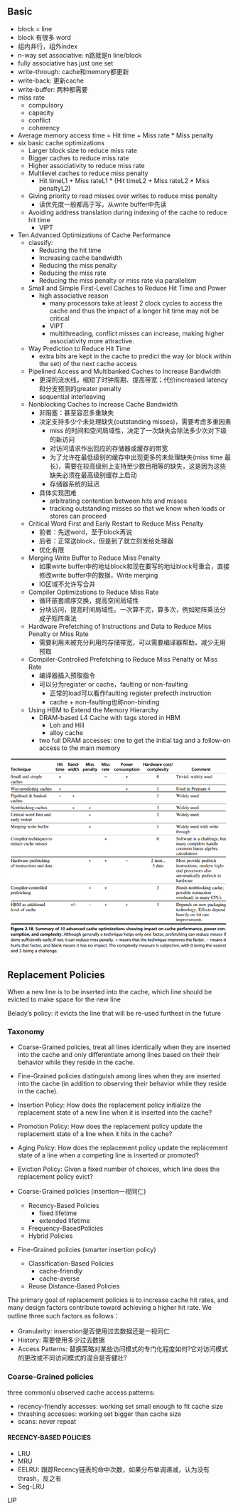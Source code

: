 ## Basic

* block = line
* block 有很多 word
* 组内并行，组外index
* n-way set associative: n路就是n line/block
* fully associative has just one set
* write-through: cache和memory都更新
* write-back: 更新cache
* write-buffer: 两种都需要
* miss rate
    - compulsory
    - capacity
    - conflict
    - coherency
* Average memory access time = Hit time + Miss rate * Miss penalty
* six basic cache optimizations
    - Larger block size to reduce miss rate
    - Bigger caches to reduce miss rate
    - Higher associativity to reduce miss rate
    - Multilevel caches to reduce miss penalty
        + Hit timeL1 + Miss rateL1 * (Hit timeL2 + Miss rateL2 * Miss penaltyL2)
    - Giving priority to read misses over writes to reduce miss penalty
        + 读优先度一般都高于写，从write buffer中先读
    - Avoiding address translation during indexing of the cache to reduce hit time
        + VIPT
* Ten Advanced Optimizations of Cache Performance
    - classify:
        + Reducing the hit time
        + Increasing cache bandwidth
        + Reducing the miss penalty
        + Reducing the miss rate
        + Reducing the miss penalty or miss rate via parallelism
    - Small and Simple First-Level Caches to Reduce Hit Time and Power
        + high associative reason
            * many processors take at least 2 clock cycles to access the cache and thus the impact of a longer hit time may not be critical
            * VIPT
            * multithreading, conflict misses can increase, making higher associativity more attractive.
    - Way Prediction to Reduce Hit Time
        + extra bits are kept in the cache to predict the way (or block within the set) of the next cache access
    - Pipelined Access and Multibanked Caches to Increase Bandwidth
        + 更深的流水线，缩短了时钟周期、提高带宽；代价increased latency 和分支预测的greater penalty
        + sequential interleaving
    - Nonblocking Caches to Increase Cache Bandwidth
        + 非阻塞：甚至容忍多重缺失
        + 决定支持多少个未处理缺失(outstanding misses)，需要考虑多重因素
            * miss 的时间和空间局域性，决定了一次缺失会除法多少次对下级的新访问
            * 对访问请求作出回应的存储器或缓存的带宽
            * 为了允许在最低级别的缓存中出现更多的未处理缺失(miss time 最长)，需要在较高级别上支持至少数目相等的缺失，这是因为这些缺失必须在最高级别缓存上启动
            * 存储器系统的延迟
        + 具体实现困难
            * arbitrating contention between hits and misses
            * tracking outstanding misses so that we know when loads or stores can proceed
    - Critical Word First and Early Restart to Reduce Miss Penalty
        + 前者：先送word，至于block再说
        + 后者：正常送block，但是到了就立刻发给处理器
        + 优化有限
    - Merging Write Buffer to Reduce Miss Penalty
        + 如果wirte buffer中的地址block和现在要写的地址block号重合，直接修改write buffer中的数据，Write merging
        + IO区域不允许写合并
    - Compiler Optimizations to Reduce Miss Rate
        + 循环嵌套顺序交换，提高空间局域性
        + 分块访问，提高时间局域性。一次算不完，算多次，例如矩阵乘法分成子矩阵乘法
    - Hardware Prefetching of Instructions and Data to Reduce Miss Penalty or Miss Rate
        + 需要利用未被充分利用的存储带宽，可以需要编译器帮助，减少无用预取
    - Compiler-Controlled Prefetching to Reduce Miss Penalty or Miss Rate
        + 编译器插入预取指令
        + 可以分为register or cache，faulting or non-faulting
            * 正常的load可以看作faulting register prefecth instruction
            * cache + non-faulting也称non-binding
    - Using HBM to Extend the Memory Hierarchy
        + DRAM-based L4 Cache with tags stored in HBM
            * Loh and Hill
            * alloy cache
        + two full DRAM accesses: one to get the initial tag and a follow-on access to the main memory

![](../assets/cache0.png)

## Replacement Policies

When a new line is to be inserted into the cache, which line should be evicted to make space for the new line

Belady’s policy: it evicts the line that will be re-used furthest in the future

### Taxonomy

* Coarse-Grained policies, treat all lines identically when they are inserted into the cache and only differentiate among lines based on their their behavior while they reside in the cache. 
* Fine-Grained policies distinguish among lines when they are inserted into the cache (in addition to observing their behavior while they reside in the cache).

* Insertion Policy: How does the replacement policy initialize the replacement state of a new line when it is inserted into the cache?
* Promotion Policy: How does the replacement policy update the replacement state of a line when it hits in the cache?
* Aging Policy: How does the replacement policy update the replacement state of a line when a competing line is inserted or promoted?
* Eviction Policy: Given a fixed number of choices, which line does the replacement policy evict?

* Coarse-Grained policies (insertion一视同仁)
    - Recency-Based Policies
        + fixed lifetime
        + extended lifetime
    - Frequency-BasedPolicies
    - Hybrid Policies
* Fine-Grained policies (smarter insertion policy)
    - Classification-Based Policies
        + cache-friendly
        + cache-averse
    - Reuse Distance-Based Policies

The primary goal of replacement policies is to increase cache hit rates, and many design factors contribute toward achieving a higher hit rate. We outline three such factors as follows：

* Granularity: inserstion是否使用过去数据还是一视同仁
* History: 需要使用多少过去数据
* Access Patterns: 替换策略对某些访问模式的专门化程度如何?它对访问模式的更改或不同访问模式的混合是否健壮?


### Coarse-Grained policies

three commonlu observed cache access patterns:
* recency-friendly accesses: working set small enough to fit cache size
* thrashing accesses: working set bigger than cache size
* scans: never repeat

#### RECENCY-BASED POLICIES

* LRU
* MRU
* EELRU: 跟踪Recency链表的命中次数，如果分布单调递减，认为没有thrash，反之有
* Seg-LRU


LIP
